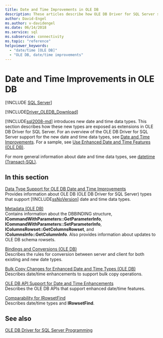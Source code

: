 ```yaml
---
title: Date and Time Improvements in OLE DB
description: These articles describe how OLE DB Driver for SQL Server supports new date and time data types.
author: David-Engel
ms.author: v-davidengel
ms.date: 06/14/2018
ms.service: sql
ms.subservice: connectivity
ms.topic: "reference"
helpviewer_keywords:
  - "date/time [OLE DB]"
  - "OLE DB, date/time improvements"
---
```

# Date and Time Improvements in OLE DB

[!INCLUDE [SQL Server](../../../includes/applies-to-version/sql-asdb-asdbmi-asa-pdw.md)]

[!INCLUDE[Driver_OLEDB_Download](../../../includes/driver_oledb_download.md)]

[!INCLUDE[sql2008-md](../../../includes/sql2008-md.md)] introduces new date and time data types. This section describes how these new types are exposed as extensions in OLE DB Driver for SQL Server. For an overview of the OLE DB Driver for SQL Server support for the new date and time data types, see [Date and Time Improvements](../features/date-and-time-improvements.md). For a sample, see [Use Enhanced Date and Time Features &#40;OLE DB&#41;](../ole-db-how-to/use-enhanced-date-and-time-features-ole-db.md).

For more general information about date and time data types, see [datetime &#40;Transact-SQL&#41;](../../../t-sql/data-types/datetime-transact-sql.md).

## In this section

[Data Type Support for OLE DB Date and Time Improvements](data-type-support-for-ole-db-date-and-time-improvements.md)  
Provides information about OLE DB (OLE DB Driver for SQL Server) types that support [!INCLUDE[ssNoVersion](../../../includes/ssnoversion-md.md)] date and time data types.

[Metadata &#40;OLE DB&#41;](metadata-parameter-and-rowset.md)  
Contains information about the DBBINDING structure, **ICommandWithParameters::GetParameterInfo**, **ICommandWithParameters::SetParameterInfo**, **IColumnsRowset::GetColumnsRowset**, and I**ColumnsInfo::GetColumnInfo**. Also provides information about updates to OLE DB schema rowsets.

[Bindings and Conversions &#40;OLE DB&#41;](conversions-ole-db.md)  
Describes the rules for conversion between server and client for both existing and new date types.

[Bulk Copy Changes for Enhanced Date and Time Types &#40;OLE DB&#41;](bulk-copy-changes-for-enhanced-date-and-time-types-ole-db.md)  
Describes date/time enhancements to support bulk copy operations.

[OLE DB API Support for Date and Time Enhancements](ole-db-api-support-for-date-and-time-enhancements.md)  
Describes the OLE DB APIs that support enhanced date/time features.

[Comparability for IRowsetFind](comparability-for-irowsetfind.md)  
Describes date/time types and **IRowsetFind**.

## See also

[OLE DB Driver for SQL Server Programming](../ole-db/oledb-driver-for-sql-server-programming.md)
